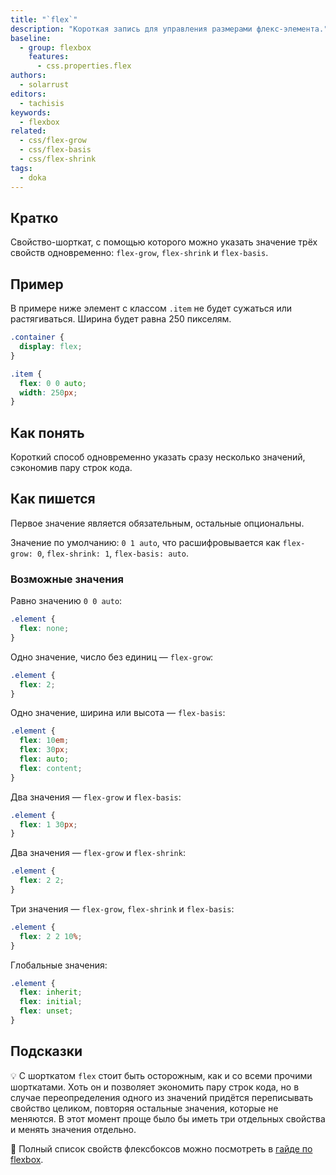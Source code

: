 ```yaml
---
title: "`flex`"
description: "Короткая запись для управления размерами флекс-элемента."
baseline:
  - group: flexbox
    features:
      - css.properties.flex
authors:
  - solarrust
editors:
  - tachisis
keywords:
  - flexbox
related:
  - css/flex-grow
  - css/flex-basis
  - css/flex-shrink
tags:
  - doka
---
```


## Кратко

Свойство-шорткат, с помощью которого можно указать значение трёх свойств одновременно: `flex-grow`, `flex-shrink` и `flex-basis`.

## Пример

В примере ниже элемент с классом `.item` не будет сужаться или растягиваться. Ширина будет равна 250 пикселям.

```css
.container {
  display: flex;
}

.item {
  flex: 0 0 auto;
  width: 250px;
}
```

## Как понять

Короткий способ одновременно указать сразу несколько значений, сэкономив пару строк кода.

## Как пишется

Первое значение является обязательным, остальные опциональны.

Значение по умолчанию: `0 1 auto`, что расшифровывается как `flex-grow: 0`, `flex-shrink: 1`, `flex-basis: auto`.

### Возможные значения

Равно значению `0 0 auto`:

```css
.element {
  flex: none;
}
```

Одно значение, число без единиц — `flex-grow`:

```css
.element {
  flex: 2;
}
```

Одно значение, ширина или высота — `flex-basis`:

```css
.element {
  flex: 10em;
  flex: 30px;
  flex: auto;
  flex: content;
}
```

Два значения — `flex-grow` и `flex-basis`:

```css
.element {
  flex: 1 30px;
}
```

Два значения — `flex-grow` и `flex-shrink`:

```css
.element {
  flex: 2 2;
}
```

Три значения — `flex-grow`, `flex-shrink` и `flex-basis`:

```css
.element {
  flex: 2 2 10%;
}
```

Глобальные значения:

```css
.element {
  flex: inherit;
  flex: initial;
  flex: unset;
}
```

## Подсказки

💡 С шорткатом `flex` стоит быть осторожным, как и со всеми прочими шорткатами. Хоть он и позволяет экономить пару строк кода, но в случае переопределения одного из значений придётся переписывать свойство целиком, повторяя остальные значения, которые не меняются. В этот момент проще было бы иметь три отдельных свойства и менять значения отдельно.

<aside>

📝 Полный список свойств флексбоксов можно посмотреть в [гайде по flexbox](/css/flexbox-guide/).

</aside>
